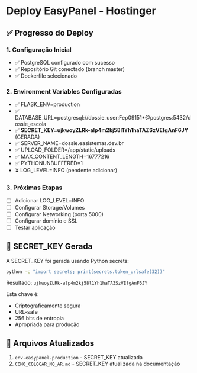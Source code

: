# Deploy EasyPanel - Hostinger

## ✅ Progresso do Deploy

### 1. Configuração Inicial
- ✅ PostgreSQL configurado com sucesso
- ✅ Repositório Git conectado (branch master)
- ✅ Dockerfile selecionado

### 2. Environment Variables Configuradas
- ✅ FLASK_ENV=production
- ✅ DATABASE_URL=postgresql://dossie_user:Fep09151*@postgres:5432/dossie_escola
- ✅ **SECRET_KEY=ujkwoyZLRk-alp4m2kj58l1Yh1haTAZSzVEfgAnF6JY** (GERADA)
- ✅ SERVER_NAME=dossie.easistemas.dev.br
- ✅ UPLOAD_FOLDER=/app/static/uploads
- ✅ MAX_CONTENT_LENGTH=16777216
- ✅ PYTHONUNBUFFERED=1
- ⏳ LOG_LEVEL=INFO (pendente adicionar)

### 3. Próximas Etapas
- [ ] Adicionar LOG_LEVEL=INFO
- [ ] Configurar Storage/Volumes
- [ ] Configurar Networking (porta 5000)
- [ ] Configurar domínio e SSL
- [ ] Testar aplicação

## 🔐 SECRET_KEY Gerada

A SECRET_KEY foi gerada usando Python secrets:
```bash
python -c "import secrets; print(secrets.token_urlsafe(32))"
```

Resultado: `ujkwoyZLRk-alp4m2kj58l1Yh1haTAZSzVEfgAnF6JY`

Esta chave é:
- Criptograficamente segura
- URL-safe
- 256 bits de entropia
- Apropriada para produção

## 📁 Arquivos Atualizados

1. `env-easypanel-production` - SECRET_KEY atualizada
2. `COMO_COLOCAR_NO_AR.md` - SECRET_KEY atualizada na documentação 